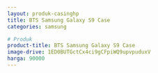 ```yaml
---
layout: produk-casinghp
title: BTS Samsung Galaxy S9 Case
categories: samsung

# Produk
product-title: BTS Samsung Galaxy S9 Case
image-drive: 1ED0BUTGctCx4ci9gCFpiWQ9upvpuduxV
harga: 90000
---
```

